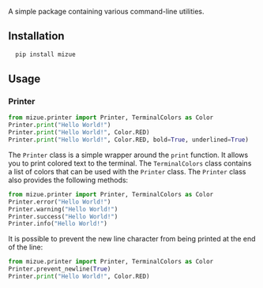 A simple package containing various command-line utilities.

## Installation

```bash
  pip install mizue
```

## Usage

### Printer
```python
from mizue.printer import Printer, TerminalColors as Color
Printer.print("Hello World!")
Printer.print("Hello World!", Color.RED)
Printer.print("Hello World!", Color.RED, bold=True, underlined=True)
```
The ``Printer`` class is a simple wrapper around the ``print`` function. It allows you to print colored text to the terminal. The ``TerminalColors`` class contains a list of colors that can be used with the ``Printer`` class.
The ``Printer`` class also provides the following methods:
```python
from mizue.printer import Printer, TerminalColors as Color
Printer.error("Hello World!")
Printer.warning("Hello World!")
Printer.success("Hello World!")
Printer.info("Hello World!")
```

It is possible to prevent the new line character from being printed at the end of the line:
```python
from mizue.printer import Printer, TerminalColors as Color
Printer.prevent_newline(True)
Printer.print("Hello World!", Color.RED)
```
